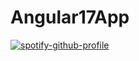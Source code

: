 # Angular17App

[![spotify-github-profile](https://spotify-github-profile.vercel.app/api/view?uid=12169025542&cover_image=true&theme=default&show_offline=false&background_color=121212&interchange=false&bar_color_cover=true)](https://github.com/kittinan/spotify-github-profile)
